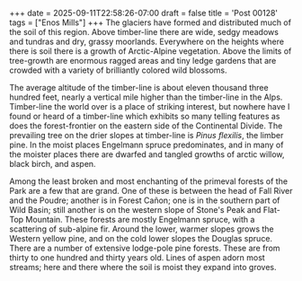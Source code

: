 +++
date = 2025-09-11T22:58:26-07:00
draft = false
title = 'Post 00128'
tags = ["Enos Mills"]
+++
The glaciers have formed and distributed much of the soil of this region. Above timber-line there are wide, sedgy meadows and tundras and dry, grassy moorlands. Everywhere on the heights where there is soil there is a growth of Arctic-Alpine vegetation. Above the limits of tree-growth are enormous ragged areas and tiny ledge gardens that are crowded with a variety of brilliantly colored wild blossoms.

The average altitude of the timber-line is about eleven thousand three hundred feet, nearly a vertical mile higher than the timber-line in the Alps. Timber-line the world over is a place of striking interest, but nowhere have I found or heard of a timber-line which exhibits so many telling features as does the forest-frontier on the eastern side of the Continental Divide. The prevailing tree on the drier slopes at timber-line is _Pinus flexilis_, the limber pine. In the moist places Engelmann spruce predominates, and in many of the moister places there are dwarfed and tangled growths of arctic willow, black birch, and aspen.

Among the least broken and most enchanting of the primeval forests of the Park are a few that are grand. One of these is between the head of Fall River and the Poudre; another is in Forest Cañon; one is in the southern part of Wild Basin; still another is on the western slope of Stone's Peak and Flat-Top Mountain. These forests are mostly Engelmann spruce, with a scattering of sub-alpine fir. Around the lower, warmer slopes grows the Western yellow pine, and on the cold lower slopes the Douglas spruce. There are a number of extensive lodge-pole pine forests. These are from thirty to one hundred and thirty years old. Lines of aspen adorn most streams; here and there where the soil is moist they expand into groves.
